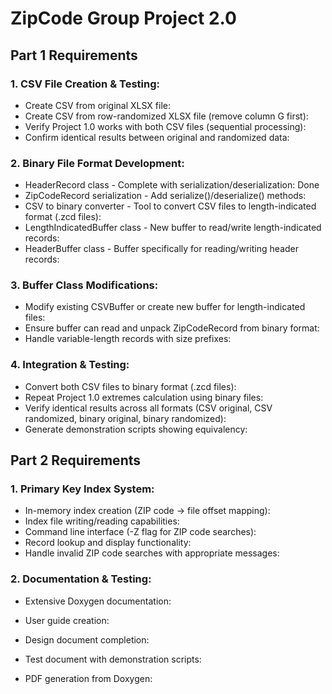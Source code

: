 ﻿# ZipCode Group Project 2.0

## Part 1 Requirements

### 1. CSV File Creation & Testing:
- Create CSV from original XLSX file:
- Create CSV from row-randomized XLSX file (remove column G first):
- Verify Project 1.0 works with both CSV files (sequential processing):
- Confirm identical results between original and randomized data:

### 2. Binary File Format Development:
- HeaderRecord class - Complete with serialization/deserialization: Done
- ZipCodeRecord serialization - Add serialize()/deserialize() methods:
- CSV to binary converter - Tool to convert CSV files to length-indicated format (.zcd files):
- LengthIndicatedBuffer class - New buffer to read/write length-indicated records:
- HeaderBuffer class - Buffer specifically for reading/writing header records:

### 3. Buffer Class Modifications:
- Modify existing CSVBuffer or create new buffer for length-indicated files:
- Ensure buffer can read and unpack ZipCodeRecord from binary format:
- Handle variable-length records with size prefixes:

### 4. Integration & Testing:
- Convert both CSV files to binary format (.zcd files):
- Repeat Project 1.0 extremes calculation using binary files:
- Verify identical results across all formats (CSV original, CSV randomized, binary original, binary randomized):
- Generate demonstration scripts showing equivalency:

## Part 2 Requirements

### 1. Primary Key Index System:
- In-memory index creation (ZIP code → file offset mapping):
- Index file writing/reading capabilities:
- Command line interface (-Z flag for ZIP code searches):
- Record lookup and display functionality:
- Handle invalid ZIP code searches with appropriate messages:

### 2. Documentation & Testing:
- Extensive Doxygen documentation:
- User guide creation:
- Design document completion:
- Test document with demonstration scripts:

- PDF generation from Doxygen:
